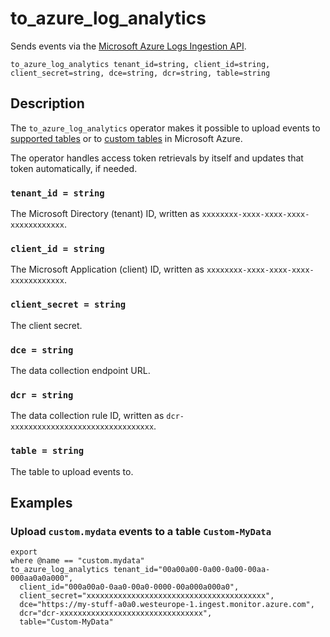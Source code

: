 # to_azure_log_analytics

Sends events via the [Microsoft Azure Logs Ingestion API][api].

[api]: https://learn.microsoft.com/en-us/azure/azure-monitor/logs/logs-ingestion-api-overview

```tql
to_azure_log_analytics tenant_id=string, client_id=string, client_secret=string, dce=string, dcr=string, table=string
```

## Description

The `to_azure_log_analytics` operator makes it possible to upload events to
[supported tables][supported] or to [custom tables][custom] in Microsoft Azure.

[supported]: https://learn.microsoft.com/en-us/azure/azure-monitor/logs/logs-ingestion-api-overview#supported-tables
[custom]: https://learn.microsoft.com/en-us/azure/azure-monitor/logs/create-custom-table?tabs=azure-portal-1%2Cazure-portal-2%2Cazure-portal-3#create-a-custom-table

The operator handles access token retrievals by itself and updates that token
automatically, if needed.

### `tenant_id = string`

The Microsoft Directory (tenant) ID, written as
`xxxxxxxx-xxxx-xxxx-xxxx-xxxxxxxxxxxx`.

### `client_id = string`

The Microsoft Application (client) ID, written as
`xxxxxxxx-xxxx-xxxx-xxxx-xxxxxxxxxxxx`.

### `client_secret = string`

The client secret.

### `dce = string`

The data collection endpoint URL.

### `dcr = string`

The data collection rule ID, written as `dcr-xxxxxxxxxxxxxxxxxxxxxxxxxxxxxxxx`.

### `table = string`

The table to upload events to.

## Examples

### Upload `custom.mydata` events to a table `Custom-MyData`

```tql
export
where @name == "custom.mydata"
to_azure_log_analytics tenant_id="00a00a00-0a00-0a00-00aa-000aa0a0a000",
  client_id="000a00a0-0aa0-00a0-0000-00a000a000a0",
  client_secret="xxxxxxxxxxxxxxxxxxxxxxxxxxxxxxxxxxxxxxxx",
  dce="https://my-stuff-a0a0.westeurope-1.ingest.monitor.azure.com",
  dcr="dcr-xxxxxxxxxxxxxxxxxxxxxxxxxxxxxxxx",
  table="Custom-MyData"
```
